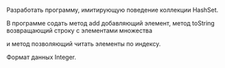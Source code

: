 Разработать программу, имитирующую поведение коллекции HashSet. 

В программе содать метод add добавляющий элемент, метод toString возвращающий строку с элементами множества 

и метод позволяющий читать элементы по индексу. 

Формат данных Integer.
